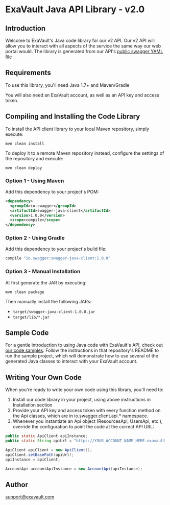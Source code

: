 # ExaVault Java API Library - v2.0

## Introduction
Welcome to ExaVault's Java code library for our v2 API. Our v2 API will allow you to interact with all aspects of the service the same way our web portal would. The library is generated from our API's [public swagger YAML file](https://www.exavault.com/api/docs/evapi_2.0_public.yaml)

## Requirements

To use this library, you'll need Java 1.7+ and Maven/Gradle

You will also need an ExaVault account, as well as an API key and access token.

## Compiling and Installing the Code Library

To install the API client library to your local Maven repository, simply execute:

```shell
mvn clean install
```

To deploy it to a remote Maven repository instead, configure the settings of the repository and execute:

```shell
mvn clean deploy
```

### Option 1 - Using Maven

Add this dependency to your project's POM:

```xml
<dependency>
  <groupId>io.swagger</groupId>
  <artifactId>swagger-java-client</artifactId>
  <version>1.0.0</version>
  <scope>compile</scope>
</dependency>
```

### Option 2 - Using Gradle

Add this dependency to your project's build file:

```groovy
compile "io.swagger:swagger-java-client:1.0.0"
```

### Option 3 - Manual Installation

At first generate the JAR by executing:

```shell
mvn clean package
```

Then manually install the following JARs:

* `target/swagger-java-client-1.0.0.jar`
* `target/lib/*.jar`


## Sample Code

For a gentle introduction to using Java code with ExaVault's API, check out [our code samples](https://github.com/ExaVault/evapi-java-samples). Follow the instructions in that repository's README to run the sample project, which will demonstrate how to use several of the generated Java classes to interact with your ExaVault account.

## Writing Your Own Code

When you're ready to write your own code using this library, you'll need to:

1. Install our code library in your project, using above instructions in Installation section
2. Provide your API key and access token with every function method on the Api classes, which are in io.swagger.client.api.* namespace.
3. Whenever you instantiate an Api object (ResourcesApi, UsersApi, etc.), override the configuration to point the code at the correct API URL:
```java
public static ApiClient apiInstance; 
public static String apiUrl = "https://YOUR_ACCOUNT_NAME_HERE.exavault.com/api/v2/";

ApiClient apiClient = new ApiClient();
apiClient.setBasePath(apiUrl);
apiInstance = apiClient;  

AccountApi accountApiInstance = new AccountApi(apiInstance);
```

## Author

support@exavault.com
